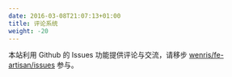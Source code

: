 ```yaml
---
date: 2016-03-08T21:07:13+01:00
title: 评论系统
weight: -20
---
```


本站利用 Github 的 Issues 功能提供评论与交流，请移步 [wenris/fe-artisan/issues](https://github.com/wenris/fe-artisan/issues) 参与。
